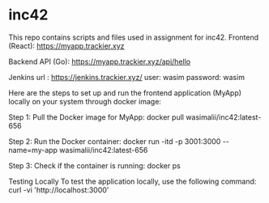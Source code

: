 # inc42
This repo contains scripts and files used in assignment for inc42.
Frontend (React): https://myapp.trackier.xyz

Backend API (Go): https://myapp.trackier.xyz/api/hello


Jenkins url : https://jenkins.trackier.xyz/
user: wasim
password: wasim


Here are the steps to set up and run the frontend application (MyApp) locally on your system through docker image:

Step 1: Pull the Docker image for MyApp:
docker pull wasimalii/inc42:latest-656

Step 2: Run the Docker container:
docker run -itd -p 3001:3000 --name=my-app wasimalii/inc42:latest-656

Step 3: Check if the container is running:
docker ps

Testing Locally
To test the application locally, use the following command:
curl -vi 'http://localhost:3000'
